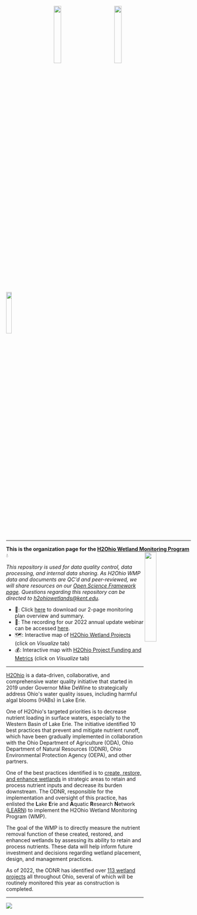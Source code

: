 &emsp;&emsp;&emsp;&emsp;&emsp;&emsp;&emsp;&emsp;&emsp; <img src="https://user-images.githubusercontent.com/26654919/202513906-c108aead-603d-4142-9180-a69ae63845cd.png" width="20%" height="20%"> &emsp;&emsp;&emsp;&emsp; <img src="https://user-images.githubusercontent.com/26654919/202514299-8121b372-529b-4a25-b16b-b07854124ab2.jpg" width="20%" height="20%"> &emsp;&emsp;&emsp;&emsp; <img src="https://user-images.githubusercontent.com/26654919/202514322-cd17e689-5ae2-447d-af80-4543b6e20007.png" width="17%" height="17%">

---

**This is the organization page for the [H2Ohio Wetland Monitoring Program](https://h2.ohio.gov/natural-resources/)** 💧 <img align="right" src="https://user-images.githubusercontent.com/26654919/202734895-9be1e0c5-a16b-4d5b-b00d-2c0a9c234e9c.png" width="25%" height="25%">

*This repository is used for data quality control, data processing, and internal data sharing. As H2Ohio WMP data and documents are QC'd and peer-reviewed, we will share resources on our [Open Science Framework page](https://osf.io/gfd45/?view_only=094b6de50d894c5fa07d29eeae28e52f). Questions regarding this repository can be directed to h2ohiowetlands@kent.edu.*

* 📄: Click [here](https://github.com/h2ohio-wmp/.github/files/10042479/LEARN.Wetlands.sheet_2022.v5.pdf) to download our 2-page monitoring plan overview and summary. 
* 🎥: The recording for our 2022 annual update webinar can be accessed [here](https://ohioseagrant.osu.edu/news/calendar/2022/10/12/p19ek/h2ohio-update).
* 🗺️: Interactive map of [H2Ohio Wetland Projects](https://data.ohio.gov/wps/portal/gov/data/view/h2ohio-odnr-projects-map) (click on *Visualize* tab)
* 💰: Interactive map with [H2Ohio Project Funding and Metrics](https://data.ohio.gov/wps/portal/gov/data/view/h2ohio-odnr-metrics) (click on *Visualize* tab)
---

[H2Ohio](https://h2.ohio.gov) is a data-driven, collaborative, and comprehensive water quality initiative that started in 2019 under Governor Mike DeWine to strategically address Ohio's water quality issues, including harmful algal blooms (HABs) in Lake Erie. 

One of H2Ohio's targeted priorities is to decrease nutrient loading in surface waters, especially to the Western Basin of Lake Erie. The initiative identified 10 best practices that prevent and mitigate nutrient runoff, which have been gradually implemented in collaboration with the Ohio Department of Agriculture (ODA), Ohio Department of Natural Resources (ODNR), Ohio Environmental Protection Agency (OEPA), and other partners.

One of the best practices identified is to [create, restore, and enhance wetlands](https://h2.ohio.gov/natural-resources/) in strategic areas to retain and process nutrient inputs and decrease its burden downstream. The ODNR, responsible for the implementation and oversight of this practice, has enlisted the **L**ake **E**rie and **A**quatic **R**esearch **N**etwork ([LEARN](https://lakeerieandaquaticresearch.org/research/learn-initiatives/)) to implement the H2Ohio Wetland Monitoring Program (WMP).

The goal of the WMP is to directly measure the nutrient removal function of these created, restored, and enhanced wetlands by assessing its ability to retain and process nutrients. These data will help inform future investment and decisions regarding wetland placement, design, and management practices. 

As of 2022, the ODNR has identified over [113 wetland projects](https://h2.ohio.gov/project/) all throughout Ohio, several of which will be routinely monitored this year as construction is completed.

---

<img src="https://github.com/h2ohio-wmp/.github/files/10034105/H2Ohio_Statewide_Projects.status_wWQIP._07192022.pdf">
